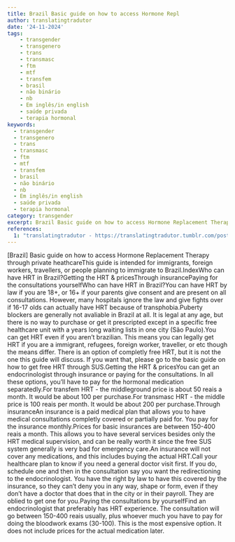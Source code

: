 ```yaml
---
title: Brazil Basic guide on how to access Hormone Repl
author: translatingtradutor
date: '24-11-2024'
tags:
    - transgender
    - transgenero
    - trans
    - transmasc
    - ftm
    - mtf
    - transfem
    - brasil
    - não binário
    - nb
    - Em inglês/in english
    - saúde privada
    - terapia hormonal
keywords:
  - transgender
  - transgenero
  - trans
  - transmasc
  - ftm
  - mtf
  - transfem
  - brasil
  - não binário
  - nb
  - Em inglês/in english
  - saúde privada
  - terapia hormonal
category: transgender
excerpt: Brazil Basic guide on how to access Hormone Replacement Therapy through private heathcareThis guide is intended for immigrants, foreign workers, tra...
references:
  1: "translatingtradutor - https://translatingtradutor.tumblr.com/post/768070448270442496/brazil-basic-guide-on-how-to-access-hrt-through"
---
```


[Brazil] Basic guide on how to access Hormone Replacement Therapy through private heathcareThis guide is intended for immigrants, foreign workers, travellers, or people planning to immigrate to Brazil.IndexWho can have HRT in Brazil?Getting the HRT & pricesThrough insurancePaying for the consultations yourselfWho can have HRT in Brazil?You can have HRT by law if you are 18+, or 16+ if your parents give consent and are present on all consultations. However, many hospitals ignore the law and give fights over if 16-17 olds can actually have HRT because of transphobia.Puberty blockers are generally not avaliable in Brazil at all. It is legal at any age, but there is no way to purchase or get it prescripted except in a specific free healthcare unit with a years long waiting lists in one city (São Paulo).You can get HRT even if you aren’t brazilian. This means you can legally get HRT if you are a immigrant, refugees, foreign worker, traveller, or etc though the means differ. There is an option of completly free HRT, but it is not the one this guide will discuss. If you want that, please go to the basic guide on how to get free HRT through SUS.Getting the HRT & pricesYou can get an endocrinologist through insurance or paying for the consultations. In all these options, you’ll have to pay for the hormonal medication separatedly.For transfem HRT -  the middleground price is about 50 reais a month. It would be about 100 per purchase.For transmasc HRT - the middle price is  100 reais per month. It would be about 200 per purchase.Through insuranceAn insurance is a paid medical plan that allows you to have medical consultations completly covered or partially paid for. You pay for the insurance monthly.Prices for basic insurances are between 150-400 reais a month. This allows you to have several services besides only the HRT medical supervision, and can be really worth it since the free SUS system generally is very bad for emergency care.An insurance will not cover any medications, and this includes buying the actual HRT.Call your healthcare plan to know if you need a general doctor visit first. If you do, schedule one and then in the consultation say you want the redirectioning to the endocrinologist. You have the right by law to have this covered by the insurance, so they can’t deny you in any way, shape or form, even if they don’t have a doctor that does that in the city or in their payroll. They are oblied to get one for you.Paying the consultations by yourselfFind an endocrinologist that preferably has HRT experience. The consultation will go between 150-400 reais usually, plus whoever much you have to pay for doing the bloodwork exams (30-100). This is the most expensive option. It does not include prices for the actual medication later.